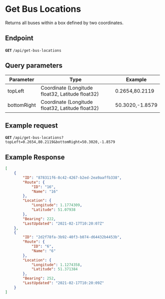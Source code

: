 # Get Bus Locations
Returns all buses within a box defined by two coordinates.

## Endpoint
**`GET`** `/api/get-bus-locations`

## Query parameters
| Parameter   | Type                                              | Example         |
| ------------| ------------------------------------------------- | --------------- |
| topLeft     | Coordinate (Longitude float32, Latitude  float32) | 0.2654,80.2119  |
| bottomRight | Coordinate (Longitude float32, Latitude  float32) | 50.3020,-1.8579 |

## Example request
**`GET`** `/api/get-bus-locations?topLeft=0.2654,80.2119&bottomRight=50.3020,-1.8579`

## Example Response
```json
[
	{
		"ID": "878311f6-8c42-4267-b2ed-2ea9aaffb338",
		"Route": {
			"ID": "16",
			"Name": "16"
		},
		"Location": {
			"Longitude": 1.1774309,
			"Latitude": 51.07938
		},
		"Bearing": 222,
		"LastUpdated": "2021-02-17T10:20:07Z"
	},
	{
		"ID": "2d2f78fa-3b92-40f3-b074-d64432b4453b",
		"Route": {
			"ID": "6",
			"Name": "6"
		},
		"Location": {
			"Longitude": 1.1274358,
			"Latitude": 51.371384
		},
		"Bearing": 252,
		"LastUpdated": "2021-02-17T10:20:09Z"
	}
]
```